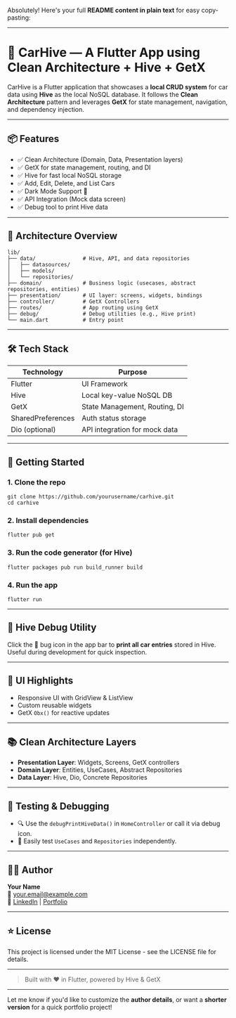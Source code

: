 Absolutely! Here's your full **README content in plain text** for easy copy-pasting:

---

# 🚗 CarHive — A Flutter App using Clean Architecture + Hive + GetX

CarHive is a Flutter application that showcases a **local CRUD system** for car data using **Hive** as the local NoSQL database. It follows the **Clean Architecture** pattern and leverages **GetX** for state management, navigation, and dependency injection.

---

## 📦 Features

- ✅ Clean Architecture (Domain, Data, Presentation layers)  
- ✅ GetX for state management, routing, and DI  
- ✅ Hive for fast local NoSQL storage  
- ✅ Add, Edit, Delete, and List Cars  
- ✅ Dark Mode Support 🌙  
- ✅ API Integration (Mock data screen)  
- ✅ Debug tool to print Hive data

---

## 🧠 Architecture Overview

```
lib/
├── data/               # Hive, API, and data repositories
│   ├── datasources/
│   ├── models/
│   └── repositories/
├── domain/             # Business logic (usecases, abstract repositories, entities)
├── presentation/       # UI layer: screens, widgets, bindings
├── controller/         # GetX Controllers
├── routes/             # App routing using GetX
├── debug/              # Debug utilities (e.g., Hive print)
└── main.dart           # Entry point
```

---

## 🛠️ Tech Stack

| Technology         | Purpose                              |
|--------------------|--------------------------------------|
| Flutter            | UI Framework                         |
| Hive               | Local key-value NoSQL DB             |
| GetX               | State Management, Routing, DI        |
| SharedPreferences  | Auth status storage                  |
| Dio (optional)     | API integration for mock data        |

---

## 🚀 Getting Started

### 1. Clone the repo

```
git clone https://github.com/yourusername/carhive.git
cd carhive
```

### 2. Install dependencies

```
flutter pub get
```

### 3. Run the code generator (for Hive)

```
flutter packages pub run build_runner build
```

### 4. Run the app

```
flutter run
```

---

## 📁 Hive Debug Utility

Click the 🐞 bug icon in the app bar to **print all car entries** stored in Hive. Useful during development for quick inspection.

---

## 📱 UI Highlights

- Responsive UI with GridView & ListView
- Custom reusable widgets
- GetX `Obx()` for reactive updates

---

## 📚 Clean Architecture Layers

- **Presentation Layer**: Widgets, Screens, GetX controllers  
- **Domain Layer**: Entities, UseCases, Abstract Repositories  
- **Data Layer**: Hive, Dio, Concrete Repositories  

---

## 🧪 Testing & Debugging

- 🔍 Use the `debugPrintHiveData()` in `HomeController` or call it via debug icon.
- 🧪 Easily test `UseCases` and `Repositories` independently.

---

## 👨‍💻 Author

**Your Name**  
📧 your.email@example.com  
🔗 [LinkedIn](https://linkedin.com/in/yourprofile) | [Portfolio](https://yourportfolio.com)

---

## ⭐ License

This project is licensed under the MIT License - see the LICENSE file for details.

---

> Built with ❤️ in Flutter, powered by Hive & GetX

---

Let me know if you'd like to customize the **author details**, or want a **shorter version** for a quick portfolio project!
